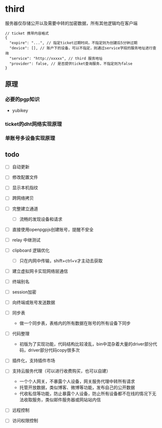 # third


服务器仅存储公开以及需要中转的加密数据，所有其他逻辑均在客户端


``` jsonc
// ticket 携带内容格式
{
  "expire": "...", // 指定ticket过期时间，不指定则为创建后5分钟过期
  "device": [], // 账户下的设备，可以不指定，则通过service字段的服务地址进行查询
  "service": "http://xxxxx", // third 服务地址
  "provider": false, // 是否提供ticket查询服务，不指定则为false
}
```
## 原理

### 必要的pgp知识

- yubikey

### ticket的dht网络实现原理

### 单账号多设备实现原理

## todo

- [ ] 自动更新
- [ ] 修改配置文件
- [ ] 显示本机指纹
- [ ] 跨网络拷贝
- [ ] 完整建立通道
  - [ ] 流畅的发现设备和请求
- [ ] 直接使用openpgpjs创建账号，提醒不安全
- [ ] relay 中继测试
- [ ] clipboard 逻辑优化
  - [ ] 只在内网中传输，shift+ctrl+v才主动去获取
- [ ] 建立虚拟网卡实现网络层通信

- [ ] 终端别名
- [ ] session加密
- [ ] 向终端或账号发送数据
- [ ] 同步表
  - 做一个同步表，表格内的所有数据在账号的所有设备下同步
- [ ] 代码整理
  - 初版为了实现功能，代码结构比较凌乱，bin中混杂着大量的driver部分代码，driver部分代码copy很多次
- [ ] 插件化，支持插件市场
- [ ] 支持云服务代理（可以进行收费购买，也可以自建）
    - 一个个人网关，不暴露个人设备，网关服务代理中转所有请求
    - 托管开放数据，类似博客、微博等功能，发布自己的公开数据
    - 代收私信等功能，防止暴露个人设备，防止所有设备都不在线的情况下无法收取服务，类似邮件服务器或网站站内信
- [ ] 远程控制
- [ ] 访问权限控制